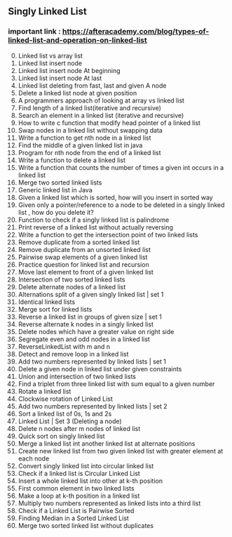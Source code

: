 ## Singly Linked List
### important link : https://afteracademy.com/blog/types-of-linked-list-and-operation-on-linked-list
00. Linked list vs array list
01. Linked list insert node
02. Linked list insert node At beginning
03. Linked list insert node At last
04. Linked list deleting from fast, last and given A node
05. Delete a linked list node at given position
06. A programmers approach of looking at array vs linked list
07. Find length of a linked list(iterative and recursive)
08. Search an element in a linked list (iterative and recursive)
09. How to write c function that modify head pointer of a linked list
10. Swap nodes in a linked list without swapping data
11. Write a function to get nth node in a linked list
12. Find the middle of a given linked list in java
13. Program for nth node from the end of a linked list
14. Write a function to delete a linked list
15. Write a function that counts the number of times a given int occurs in a linked list
16. Merge two sorted linked lists
17. Generic linked list in Java
18. Given a linked list which is sorted, how will you insert in sorted way
19. Given only a pointer/reference to a node to be deleted in a singly linked list , how do you delete it?
20. Function to check if a singly linked list is palindrome
22. Print reverse of a linked list without actually reversing
21. Write a function to get the intersection point of two linked lists
23. Remove duplicate from a sorted linked list
24. Remove duplicate from an unsorted linked list
25. Pairwise swap elements of a given linked list
26. Practice question for linked list and recursion
27. Move last element to front of a given linked list
28. Intersection of two sorted linked lists
29. Delete alternate nodes of a linked list
30. Alternations split of a given singly linked list | set 1
31. Identical linked lists
32. Merge sort for linked lists
33. Reverse a linked list in groups of given size | set 1
34. Reverse alternate k nodes in a singly linked list
35. Delete nodes which have a greater value on right side
36. Segregate even and odd nodes in a linked list
37. ReverseLinkedList with m and n
38. Detect and remove loop in a linked list
39. Add two numbers represented by linked lists | set 1
40. Delete a given node in linked list under given constraints
41. Union and intersection of two linked lists
42. Find a triplet from three linked list with sum equal to a given number
43. Rotate a linked list
44. Clockwise rotation of Linked List
45. Add two numbers represented by linked lists | set 2
46. Sort a linked list of 0s, 1s and 2s
47. Linked List | Set 3 (Deleting a node)
48. Delete n nodes after m nodes of linked list
49. Quick sort on singly linked list
50. Merge a linked list int another linked list at alternate positions
51. Create new linked list from two given linked list with greater element at each node
52. Convert singly linked list into circular linked list
53. Check if a linked list is Circular Linked List
54. Insert a whole linked list into other at k-th position
55. First common element in two linked lists
56. Make a loop at k-th position in a linked list
57. Multiply two numbers represented as linked lists into a third list
58. Check if a Linked List is Pairwise Sorted
59. Finding Median in a Sorted Linked List
60. Merge two sorted linked list without duplicates
